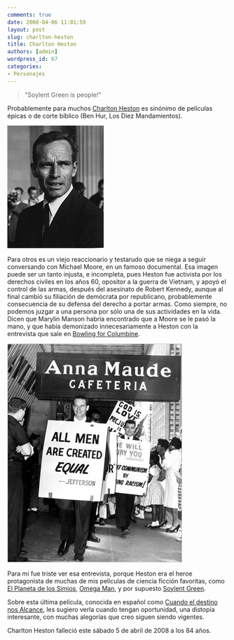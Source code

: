 ```yaml
---
comments: true
date: 2008-04-06 11:01:59
layout: post
slug: charlton-heston
title: Charlton Heston
authors: [admin]
wordpress_id: 67
categories:
- Personajes
---
```


> "Soylent Green is people!"

Probablemente para muchos [Charlton Heston](http://en.wikipedia.org/wiki/Charlton_heston) es sinónimo de películas épicas o de corte bíblico (Ben Hur, Los Diez Mandamientos).

![](220px-Charlton_Heston_Civil_Rights_March_1963.jpg)

Para otros es un viejo reaccionario y testarudo que se niega a seguir conversando con Michael Moore, en un famoso documental. Esa imagen puede ser un tanto injusta, e incompleta, pues Heston fue activista por los derechos civiles en los años 60, opositor a la guerra de Vietnam, y apoyó el control de las armas, después del asesinato de Robert Kennedy, aunque al final cambió su filiación de demócrata por republicano, probablemente consecuencia de su defensa del derecho a portar armas. Como siempre, no podemos juzgar a una persona por sólo una de sus actividades en la vida.  
Dicen que Marylin Manson habría encontrado que a Moore se le pasó la mano, y que había demonizado innecesariamente a Heston con la entrevista que sale en [Bowling for Columbine](http://en.wikipedia.org/wiki/Bowling_for_Columbine).

![heston-y-los-derechos-civiles.jpg](heston-y-los-derechos-civiles.jpg)

Para mi fue triste ver esa entrevista, porque Heston era el heroe protagonista de muchas de mis películas de ciencia ficción favoritas, como [El Planeta de los Simios](http://en.wikipedia.org/wiki/Planet_of_the_Apes_%281968_film%29), [Omega Man](http://en.wikipedia.org/wiki/The_Omega_Man), y por supuesto [Soylent Green](http://en.wikipedia.org/wiki/Soylent_Green).

Sobre esta última película, conocida en español como [Cuando el destino nos Alcance](http://es.wikipedia.org/wiki/Cuando_el_destino_nos_alcance), les sugiero verla cuando tengan oportunidad, una distopía interesante, con muchas alegorías que creo siguen siendo vigentes.

Charlton Heston falleció este sábado 5 de abril de 2008 a los 84 años.



